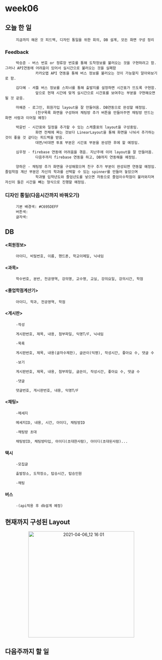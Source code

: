 # week06

## 오늘 한 일
         지금까지 해온 것 피드백, 디자인 통일을 위한 회의, DB 설계, 모든 화면 구성 정리
         
### Feedback

         박승준 - 버스 번호 or 정류장 번호를 통해 도착정보를 불러오는 것을 구현하려고 함. 그러나 API연동에 어려움이 있어서 실시간으로 불러오는 것을 실패함 
                  카카오맵 API 연동을 통해 버스 정보를 불러오는 것이 가능할지 알아와보기로 함.

         김다혜 - 셔틀 버스 정보를 스피너를 통해 출발지를 설정하면 시간표가 뜨도록 구현함. 
                  앞으로 현재 시간에 맞게 실시간으로 시간표를 보여주는 부분을 구현해오면 될 것 같음.

         마혜준 - 로그인, 회원가입 layout을 잘 만들어옴. DB연동으로 완성할 예정임.
                  (친구목록 화면을 구성하여 채팅방 추가 버튼을 만들어주면 채팅방 만드는 화면 사람과 이어질 예정)

         박윤빈 - 시간표와 일정을 추가할 수 있는 스케줄표의 layout을 구성중임. 
                  화면 전체에 짜는 것보다 LinearLayout을 통해 화면을 나눠서 추가하는 것이 좋을 것 같다는 피드백을 받음.
                  대면/비대면 투표 부분은 시간표 부분을 완성한 후에 할 예정임. 

         심우정 - firebase 연동에 어려움을 겪음. 지난주에 이어 layout을 잘 만들어옴. 
                  다음주까지 firebase 연동을 하고, DB까지 연동해올 예정임.

         양하은 - 채팅방 추가 화면을 구성해왔으며 친구 추가 부분이 완성되면 연동할 예정임. 졸업학점 계산 부분은 자신의 학과를 선택할 수 있는 spinner를 만들어 놓았으며 
                  학과별 입학년도와 졸업년도를 넣으면 자동으로 졸업이수학점이 불러와지며 자신이 들은 시간을 빼는 형식으로 진행할 예정임.


### 디자인 통일(다음시간까지 바꿔오기)

         기본 배경색: #C695DEFF
         버튼색: 
         글자색: 
         
## DB
#### <회원정보>
         아이디, 비밀번호, 이름, 핸드폰, 학교이메일, 닉네임

#### <과목>
         학수번호, 분반, 전공영역, 강의명, 교수명, 교실, 강의요일, 강의시간, 학점

#### <졸업학점계산기>
         아이디, 학과, 전공영역, 학점 

#### <게시판>
         -작성 
         
         게시판번호, 제목, 내용, 첨부파일, 익명T/F, 닉네임

         -목록
         
         게시판번호, 제목, 내용(글자수제한), 글쓴이(익명), 작성시간, 좋아요 수, 댓글 수

         -보기
         
         게시판번호, 제목, 내용, 첨부파일, 글쓴이, 작성시간, 좋아요 수, 댓글 수

         -댓글
         
         댓글번호, 게시판번호, 내용, 익명T/F

#### <채팅>
         -메세지
         
         메세지ID, 내용, 시간, 아이디, 채팅방ID

         -채팅방 초대
         
         채팅방ID, 채팅방타입, 아이디(초대한사람), 아이디(초대된사람)...
         
#### 택시
         -모집글
         
         출발장소, 도착장소, 탑승시간, 탑승인원

         -채팅
         
#### 버스
         -(api적용 후 db설계 예정)
         
## 현재까지 구성된 Layout
<p align="center">
  <img width="350" alt="2021-04-06_12 16 01" src=https://user-images.githubusercontent.com/80022793/114441016-d1967480-9c05-11eb-99b0-917ebd95205b.png>
</p>

         
## 다음주까지 할 일
         
         
